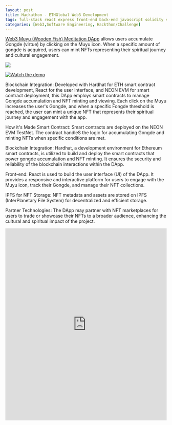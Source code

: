 ```yaml
---
layout: post
title: Hackathon - ETHGlobal Web3 Development
tags: full-stack react express front-end back-end javascript solidity scss css
categories: [Web3,Software Engineering, Hackthon/Challenge]
---
```

[Web3 Muyu (Wooden Fish) Meditation DApp](https://ethglobal.com/showcase/web3-cyber-muyu-qd7fo) allows users accumulate Gongde (virtue) by clicking on the Muyu icon. When a specific amount of gongde is acquired, users can mint NFTs representing their spiritual journey and cultural engagement.

[![](https://img.shields.io/badge/GitHub-100000?style=for-the-badge&logo=github&logoColor=white)](https://github.com/annetta-zheng/web3-muyu "Click for Repo!") 

[![Watch the demo](https://github.com/annetta-zheng/web3-muyu/assets/67286396/b90fe5b3-5d60-457b-824a-589e8729d226)](https://github.com/annetta-zheng/web3-muyu/assets/67286396/9f16de36-3b46-497f-9ba5-2e2ee8ada773)

Blockchain Integration: Developed with Hardhat for ETH smart contract development, React for the user interface, and NEON EVM for smart contract deployment, this DApp employs smart contracts to manage Gongde accumulation and NFT minting and viewing. Each click on the Muyu increases the user's Gongde, and when a specific Fongde threshold is reached, the user can mint a unique NFT that represents their spiritual journey and engagement with the app.

How it's Made
Smart Contract: Smart contracts are deployed on the NEON EVM TestNet. The contract handleS the logic for accumulating Gongde and minting NFTs when specific conditions are met.

Blockchain Integration: Hardhat, a development environment for Ethereum smart contracts, is utilized to build and deploy the smart contracts that power gongde accumulation and NFT minting. It ensures the security and reliability of the blockchain interactions within the DApp.

Front-end: React is used to build the user interface (UI) of the DApp. It provides a responsive and interactive platform for users to engage with the Muyu icon, track their Gongde, and manage their NFT collections.

IPFS for NFT Storage: NFT metadata and assets are stored on IPFS (InterPlanetary File System) for decentralized and efficient storage.

Partner Technologies: The DApp may partner with NFT marketplaces for users to trade or showcase their NFTs to a broader audience, enhancing the cultural and spiritual impact of the project.

<iframe src='https://ethglobal.com/showcase/web3-cyber-muyu-qd7fo' width='100%' height='600px' frameborder='0'>


